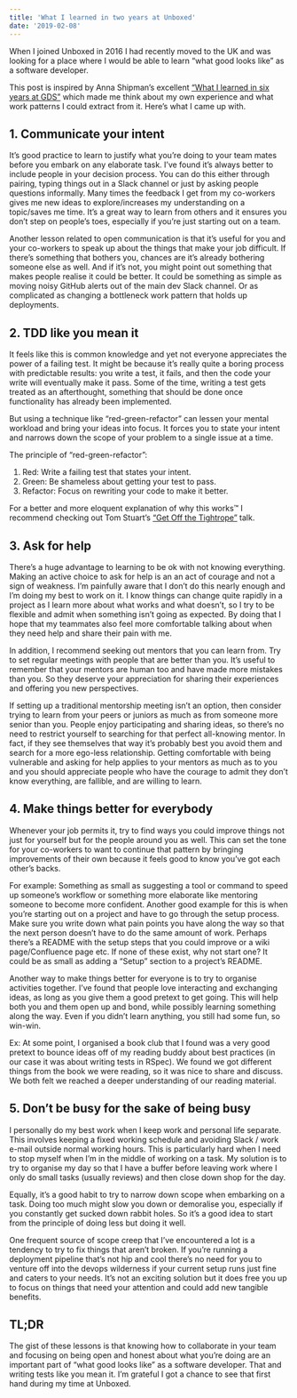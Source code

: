 ```yaml
---
title: 'What I learned in two years at Unboxed'
date: '2019-02-08'
---
```


When I joined Unboxed in 2016 I had recently moved to the UK and was looking for
a place where I would be able to learn “what good looks like” as a software
developer.

This post is inspired by Anna Shipman’s excellent [“What I learned in six years
at GDS”][1] which made me think about my own experience and what work patterns I
could extract from it. Here’s what I came up with.

## 1. Communicate your intent

It’s good practice to learn to justify what you’re doing to your team mates
before you embark on any elaborate task. I’ve found it’s always better to
include people in your decision process. You can do this either through pairing,
typing things out in a Slack channel or just by asking people questions
informally. Many times the feedback I get from my co-workers gives me new ideas
to explore/increases my understanding on a topic/saves me time. It’s a great way
to learn from others and it ensures you don’t step on people’s toes, especially
if you’re just starting out on a team.

Another lesson related to open communication is that it’s useful for you and
your co-workers to speak up about the things that make your job difficult. If
there’s something that bothers you, chances are it’s already bothering someone
else as well. And if it’s not, you might point out something that makes people
realise it could be better. It could be something as simple as moving noisy
GitHub alerts out of the main dev Slack channel. Or as complicated as changing a
bottleneck work pattern that holds up deployments.

## 2. TDD like you mean it

It feels like this is common knowledge and yet not everyone appreciates the
power of a failing test. It might be because it’s really quite a boring process
with predictable results: you write a test, it fails, and then the code your
write will eventually make it pass. Some of the time, writing a test gets
treated as an afterthought, something that should be done once functionality has
already been implemented.

But using a technique like “red-green-refactor” can lessen your mental workload
and bring your ideas into focus. It forces you to state your intent and narrows
down the scope of your problem to a single issue at a time.

The principle of “red-green-refactor”:

1. Red: Write a failing test that states your intent.
2. Green: Be shameless about getting your test to pass.
3. Refactor: Focus on rewriting your code to make it better.

For a better and more eloquent explanation of why this works™ I recommend
checking out Tom Stuart’s [“Get Off the Tightrope”][2] talk.

## 3. Ask for help

There’s a huge advantage to learning to be ok with not knowing everything.
Making an active choice to ask for help is an an act of courage and not a sign
of weakness. I’m painfully aware that I don’t do this nearly enough and I’m
doing my best to work on it. I know things can change quite rapidly in a project
as I learn more about what works and what doesn’t, so I try to be flexible and
admit when something isn’t going as expected. By doing that I hope that my
teammates also feel more comfortable talking about when they need help and share
their pain with me.

In addition, I recommend seeking out mentors that you can learn from. Try to set
regular meetings with people that are better than you. It’s useful to remember
that your mentors are human too and have made more mistakes than you. So they
deserve your appreciation for sharing their experiences and offering you new
perspectives.

If setting up a traditional mentorship meeting isn’t an option, then consider
trying to learn from your peers or juniors as much as from someone more senior
than you. People enjoy participating and sharing ideas, so there’s no need to
restrict yourself to searching for that perfect all-knowing mentor. In fact, if
they see themselves that way it’s probably best you avoid them and search for a
more ego-less relationship. Getting comfortable with being vulnerable and asking
for help applies to your mentors as much as to you and you should appreciate
people who have the courage to admit they don’t know everything, are fallible,
and are willing to learn.

## 4. Make things better for everybody

Whenever your job permits it, try to find ways you could improve things not just
for yourself but for the people around you as well. This can set the tone for
your co-workers to want to continue that pattern by bringing improvements of
their own because it feels good to know you’ve got each other’s backs.

For example: Something as small as suggesting a tool or command to speed up
someone’s workflow or something more elaborate like mentoring someone to become
more confident. Another good example for this is when you’re starting out on a
project and have to go through the setup process. Make sure you write down what
pain points you have along the way so that the next person doesn’t have to do
the same amount of work. Perhaps there’s a README with the setup steps that you
could improve or a wiki page/Confluence page etc. If none of these exist, why
not start one? It could be as small as adding a “Setup” section to a project’s
README.

Another way to make things better for everyone is to try to organise activities
together. I’ve found that people love interacting and exchanging ideas, as long
as you give them a good pretext to get going. This will help both you and them
open up and bond, while possibly learning something along the way. Even if you
didn’t learn anything, you still had some fun, so win-win.

Ex: At some point, I organised a book club that I found was a very good pretext
to bounce ideas off of my reading buddy about best practices (in our case it was
about writing tests in RSpec). We found we got different things from the book we
were reading, so it was nice to share and discuss. We both felt we reached a
deeper understanding of our reading material.

## 5. Don’t be busy for the sake of being busy

I personally do my best work when I keep work and personal life separate. This
involves keeping a fixed working schedule and avoiding Slack / work e-mail
outside normal working hours. This is particularly hard when I need to stop
myself when I’m in the middle of working on a task. My solution is to try to
organise my day so that I have a buffer before leaving work where I only do
small tasks (usually reviews) and then close down shop for the day.

Equally, it’s a good habit to try to narrow down scope when embarking on a task.
Doing too much might slow you down or demoralise you, especially if you
constantly get sucked down rabbit holes. So it’s a good idea to start from the
principle of doing less but doing it well.

One frequent source of scope creep that I’ve encountered a lot is a tendency to
try to fix things that aren’t broken. If you’re running a deployment pipeline
that’s not hip and cool there’s no need for you to venture off into the devops
wilderness if your current setup runs just fine and caters to your needs. It’s
not an exciting solution but it does free you up to focus on things that need
your attention and could add new tangible benefits.

## TL;DR

The gist of these lessons is that knowing how to collaborate in your team and
focusing on being open and honest about what you’re doing are an important part
of “what good looks like” as a software developer. That and writing tests like
you mean it. I’m grateful I got a chance to see that first hand during my time
at Unboxed.

[1]: https://www.annashipman.co.uk/jfdi/what-i-learned-in-six-years-at-gds.html
[2]: https://confreaks.tv/videos/rubyconf2017-get-off-the-tightrope
